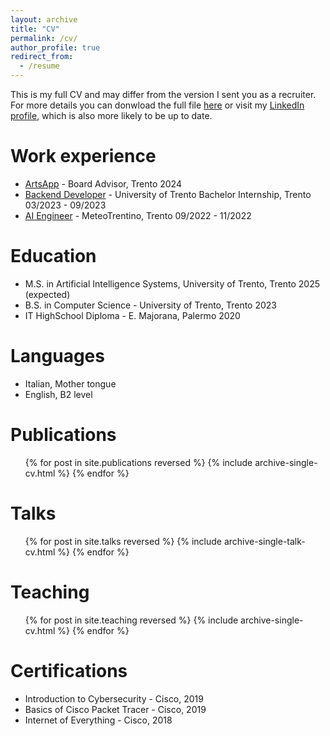 ```yaml
---
layout: archive
title: "CV"
permalink: /cv/
author_profile: true
redirect_from:
  - /resume
---
```


This is my full CV and may differ from the version I sent you as a recruiter. For more details you can donwload the full file [here](https://dariotortorici.github.io/files/eng-cv.pdf) or visit my [LinkedIn profile](https://www.linkedin.com/in/dario-tortorici/), which is also more likely to be up to date.

Work experience
======
* [ArtsApp](https://dariotortorici.github.io/portfolio/artsapp/) - Board Advisor, Trento 2024
* [Backend Developer](https://dariotortorici.github.io/portfolio/sanbapolis/) - University of Trento Bachelor Internship, Trento 03/2023 - 09/2023
* [AI Engineer](https://dariotortorici.github.io/portfolio/meteoTrentino/) - MeteoTrentino, Trento 09/2022 - 11/2022

Education
======
* M.S. in Artificial Intelligence Systems, University of Trento, Trento 2025 (expected)
* B.S. in Computer Science - University of Trento, Trento 2023
* IT HighSchool Diploma - E. Majorana, Palermo 2020

Languages
======
* Italian, Mother tongue
* English, B2 level

Publications
======
  <ul>{% for post in site.publications reversed %}
    {% include archive-single-cv.html %}
  {% endfor %}</ul>
  
Talks
======
  <ul>{% for post in site.talks reversed %}
    {% include archive-single-talk-cv.html  %}
  {% endfor %}</ul>
  
Teaching
======
  <ul>{% for post in site.teaching reversed %}
    {% include archive-single-cv.html %}
  {% endfor %}</ul>

Certifications
======
* Introduction to Cybersecurity - Cisco, 2019
* Basics of Cisco Packet Tracer - Cisco, 2019
* Internet of Everything - Cisco, 2018

